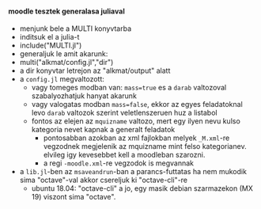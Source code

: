 #### moodle tesztek generalasa juliaval
* menjunk bele a MULTI konyvtarba
* inditsuk el a julia-t
* include("MULTI.jl")
* generaljuk le amit akarunk:
* multi("alkmat/config.jl","dir")
* a dir konyvtar letrejon az "alkmat/output" alatt
* a ```config.jl``` megvaltozott:
  * vagy tomeges modban van: ```mass=true``` es a ```darab``` valtozoval szabalyozhatjuk hanyat akarunk
  * vagy valogatas modban ```mass=false```, ekkor az egyes feladatoknal levo ```darab``` valtozok szerint
  veletlenszeruen huz a listabol
  * fontos az elejen az ```mquizname``` valtozo, mert egy ilyen nevu kulso kategoria nevet kapnak 
  a generalt feladatok
    * pontosabban azokban az xml fajlokban melyek ```_M.xml```-re vegzodnek megjelenik 
    az mquizname mint felso kategorianev. elvileg igy kevesebbet kell a moodleban szarozni.
    * a regi ```-moodle.xml```-re vegzodok is megvannak
* a ```lib.jl```-ben az ```msaveandrun```-ban a parancs-futtatas ha nem mukodik sima 
  "octave"-val akkor csereljuk ki "octave-cli"-re
  * ubuntu 18.04: "octave-cli" a jo, egy masik debian szarmazekon (MX 19) viszont sima "octave".
